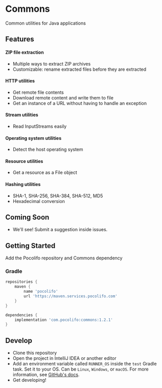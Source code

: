 # Commons

Common utilities for Java applications

## Features

#### ZIP file extraction
- Multiple ways to extract ZIP archives
- Customizable: rename extracted files before they are extracted

#### HTTP utilities
- Get remote file contents
- Download remote content and write them to file
- Get an instance of a URL without having to handle an exception

#### Stream utilities
- Read InputStreams easily

#### Operating system utilities
- Detect the host operating system

#### Resource utilities
- Get a resource as a File object

#### Hashing utilities
- SHA-1, SHA-256, SHA-384, SHA-512, MD5
- Hexadecimal conversion


## Coming Soon
- We'll see! Submit a suggestion inside issues.

## Getting Started
Add the Pocolifo repository and Commons dependency

### Gradle
```groovy
repositories {
    maven {
        name 'pocolifo'
        url 'https://maven.services.pocolifo.com'
    }
}
```

```groovy
dependencies {
    implementation 'com.pocolifo:commons:1.2.1'
}
```

## Develop
- Clone this repository
- Open the project in IntelliJ IDEA or another editor
- Add an environment variable called `RUNNER_OS` inside the `test` Gradle task. Set it to your OS. Can be `Linux`, `Windows`, or `macOS`.
  For more information, see [GitHub's docs](https://docs.github.com/en/actions/learn-github-actions/environment-variables#default-environment-variables).
- Get developing!
